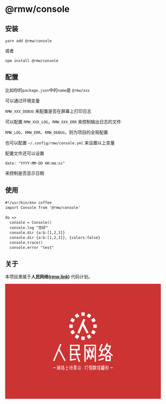 <!-- 本文件由 ./readme.make.md 自动生成，请不要直接修改此文件 -->

# @rmw/console

##  安装

```
yarn add @rmw/console
```

或者

```
npm install @rmw/console
```

## 配置

比如你的`package.json`中的`name`是 `@rmw/xxx`

可以通过环境变量

`RMW_XXX_DEBUG` 来配置是否在屏幕上打印日志

可以配置 `RMW_XXX_LOG`，`RMW_XXX_ERR` 来控制输出日志的文件

`RMW_LOG`、`RMW_ERR`、`RMW_DEBUG`，则为项目的全局配置

也可以配置 `~/.config/rmw/console.yml` 来设置以上变量

配置文件还可以设置

```
date: "YYYY-MM-DD HH:mm:ss"
```

来控制是否显示日期


## 使用

```
#!/usr/bin/env coffee
import Console from '@rmw/console'

do =>
  console = Console()
  console.log "您好"
  console.dir {a:b:[1,2,3]}
  console.dir {a:b:[1,2,3]}, {colors:false}
  console.trace()
  console.error "test"

```

## 关于

本项目隶属于**人民网络([rmw.link](//rmw.link))** 代码计划。

![人民网络](https://raw.githubusercontent.com/rmw-link/logo/master/rmw.red.bg.svg)
